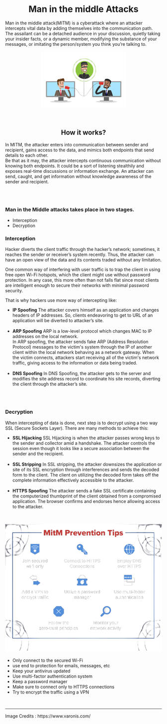 <h1 align="center">Man in the middle Attacks</h1>

Man in the middle attack(MITM) is a cyberattack where an attacker intercepts vital data by adding themselves into the communication path. The assailant can be a detached audience in your discussion, quietly taking your insider facts, or a dynamic member, modifying the substance of your messages, or imitating the person/system you think you’re talking to.
<div align="center">
<img src="images\mitm.png">
</div>
<br><br>
<h2 align="center">How it works?</h2>

In MITM, the attacker enters into communication between sender and recipient, gains access to the data, and mimics both endpoints that send details to each other.
<br>
Be that as it may, the attacker intercepts continuous communication without knowing both endpoints. It could be a sort of listening stealthily and exposes real-time discussions or information exchange. An attacker can send, caught, and get information without knowledge awareness of the sender and recipient.

<br><br>

<h3>Man in the Middle attacks takes place in two stages.</h3>
<ul>
    <li>Interception</li>
    <li>Decryption</li>
</ul>

<h3> Interception</h3>

Hacker diverts the client traffic through the hacker’s network; sometimes, it reaches the sender or receiver’s system recently. Thus, the attacker can have an open view of the data and its contents traded without any limitation.

One common way of interfering with user traffic is to trap the client in using free open Wi-Fi hotspots, which the client might use without password protection. In any case, this more often than not falls flat since most clients are intelligent enough to secure their networks with minimal password security.

That is why hackers use more way of intercepting like:

<ul>
    <li><b>IP Spoofing</b> 
    The attacker covers himself as an application and changes headers of IP addresses. So, clients endeavoring to get to URL of an application will be diverted to attacker’s site.</li>
    <br>
    <li><b>ARP Spoofing</b>
    ARP is a low-level protocol which changes MAC to IP addresses on the local network.<br>
    In ARP spoofing, the attacker sends fake ARP (Address Resolution Protocol) messages to the victim's system through the IP of another client within the local network behaving as a network gateway. When the victim connects, attackers start receiving all of the victim's network traffic, giving access to the information or data being traded.</li>
    <br>
    <li><b>DNS Spoofing</b>
    In DNS Spoofing, the attacker gets to the server and modifies the site address record to coordinate his site records, diverting the client through the attacker’s site.</li>
</ul>
<br><br>
<h3> Decryption</h3>

When intercepting of data is done, next step is to decrypt using a two way SSL (Secure Sockets Layer). There are many methods to achieve this:

<ul>
    <li><b>SSL Hijacking</b>
    SSL Hijacking is when the attacker passes wrong keys to the sender and collector amid a handshake. The attacker controls the session even though it looks like a secure association between the sender and the recipient.</li>
    <br>
    <li><b>SSL Stripping</b>
    In SSL stripping, the attacker downsizes the application or site of its SSL encryption through interferences and sends the decoded form to the client. The client on utilizing the decoded form takes off the complete information effectively accessible to the attacker.</li>
    <br>
    <li><b>HTTPS Spoofing</b>
    The attacker sends a fake SSL certificate containing the computerized thumbprint of the client obtained from a compromised application. The browser confirms and endorses hence allowing access to the attacker.</li>
</ul>
<br><br>
<div align="center">
<img src="images\mitm-prevention.png">
</div>

<ul>
    <li>Only connect to the secured Wi-Fi</li>
    <li>use end to protection for emails, messages, etc</li>
    <li>Keep your antivirus updated</li>
    <li>Use multi-factor authentication system</li>
    <li>Keep a password manager</li>
    <li>Make sure to connect only to HTTPS connections</li>
    <li>Try to encrypt the traffic using a VPN</li>
</ul>


</br>
<hr>
Image Credits : https://www.varonis.com/